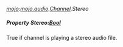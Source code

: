 _[mojo](../../modules/mojo/mojo-module.md):[mojo.audio](../../modules/mojo/mojo-audio.md).[Channel](../../modules/mojo/mojo-audio-channel.md).Stereo_
##### Property Stereo:[Bool](../../modules/wonkey/wonkey-types-bool.md)
True if channel is playing a stereo audio file.
